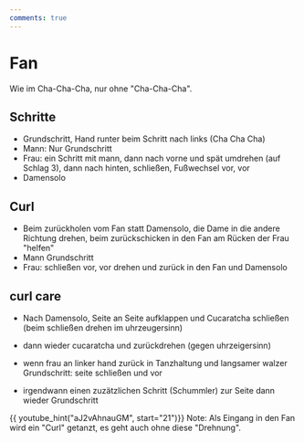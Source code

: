 ```yaml
---
comments: true
---
```

# Fan

Wie im Cha-Cha-Cha, nur ohne "Cha-Cha-Cha".

## Schritte

- Grundschritt, Hand runter beim Schritt nach links (Cha Cha Cha)
- Mann: Nur Grundschritt
- Frau: ein Schritt mit mann, dann nach vorne und spät umdrehen (auf Schlag 3), dann nach hinten, schließen, Fußwechsel vor, vor
- Damensolo

## Curl

- Beim zurückholen vom Fan statt Damensolo, die Dame in die andere Richtung drehen, beim zurückschicken in den Fan am Rücken der Frau "helfen"
- Mann Grundschritt
- Frau: schließen vor, vor drehen und zurück in den Fan und Damensolo

## curl care

- Nach Damensolo, Seite an Seite aufklappen und Cucaratcha schließen (beim schließen drehen im uhrzeugersinn)
- dann wieder cucaratcha und zurückdrehen (gegen uhrzeigersinn)
- wenn frau an linker hand zurück in Tanzhaltung und langsamer walzer Grundschritt: seite schließen und vor

- irgendwann einen zuzätzlichen Schritt (Schummler) zur Seite dann wieder Grundschritt

{{ youtube_hint("aJ2vAhnauGM", start="21")}}
    Note: Als Eingang in den Fan wird ein "Curl" getanzt, es geht auch ohne diese "Drehnung".

